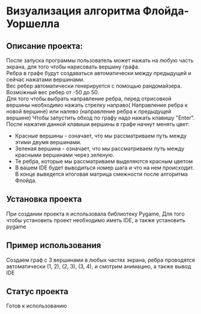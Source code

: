# Визуализация алгоритма Флойда-Уоршелла #
## Описание проекта: #
После запуска программы пользователь может нажать на любую часть экрана, для того чтобы нарисовать вершину графа.   
Ребра в графе будут создаваться автоматически между предыдущей и сейчас нажатами вершинами.   
Вес ребер автоматически генерируется с помощью рандомайзера. Возможный вес ребер от -50 до 50.    
Для того чтобы выбрать направление ребра, перед отрисовкой вершины необходимо нажать стрелку направо( Направление ребра к новой вершине) или налево (направление ребра к предыдущей вершине)
Чтобы запустить обход по графу надо нажать клавишу "Enter".
После нажатия данной клавиши вершины в графе начнут менять цвет:
- Красные вершины - означает, что мы рассматриваем путь между этими двумя вершинами.
- Зеленая вершина - означает, что мы рассматриваем путь между красными вершинами через зеленую.
- Те ребра, которые мы рассматриваем выделяются красным цветом
- В вашем IDE будет выводиться номер шага и что на нем происходит. В конце выведется итоговая матрица смежности после алгоритма Флойда.

## Установка проекта #
При создании проекта я использовала библиотеку Pygame,
Для того чтобы установить проект необходимо иметь IDE, а также установить pygame
## Пример использования #
Создаем граф с 3 вершинами в любых частях экрана, ребра проводятся автоматически (1, 2), (2, 3), (3, 4), и смотрим анимацию, а также вывод IDE
## Статус проекта #
Готов к использованию